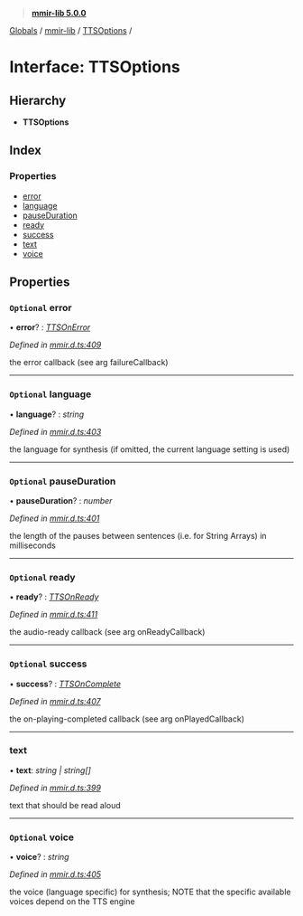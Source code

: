 > **[mmir-lib 5.0.0](../README.md)**

[Globals](../README.md) / [mmir-lib](../modules/mmir_lib.md) / [TTSOptions](mmir_lib.ttsoptions.md) /

# Interface: TTSOptions

## Hierarchy

* **TTSOptions**

## Index

### Properties

* [error](mmir_lib.ttsoptions.md#optional-error)
* [language](mmir_lib.ttsoptions.md#optional-language)
* [pauseDuration](mmir_lib.ttsoptions.md#optional-pauseduration)
* [ready](mmir_lib.ttsoptions.md#optional-ready)
* [success](mmir_lib.ttsoptions.md#optional-success)
* [text](mmir_lib.ttsoptions.md#text)
* [voice](mmir_lib.ttsoptions.md#optional-voice)

## Properties

### `Optional` error

• **error**? : *[TTSOnError](../modules/mmir_lib.md#ttsonerror)*

*Defined in [mmir.d.ts:409](../../mmir.d.ts#L409)*

the error callback (see arg failureCallback)

___

### `Optional` language

• **language**? : *string*

*Defined in [mmir.d.ts:403](../../mmir.d.ts#L403)*

the language for synthesis (if omitted, the current language setting is used)

___

### `Optional` pauseDuration

• **pauseDuration**? : *number*

*Defined in [mmir.d.ts:401](../../mmir.d.ts#L401)*

the length of the pauses between sentences (i.e. for String Arrays) in milliseconds

___

### `Optional` ready

• **ready**? : *[TTSOnReady](../modules/mmir_lib.md#ttsonready)*

*Defined in [mmir.d.ts:411](../../mmir.d.ts#L411)*

the audio-ready callback (see arg onReadyCallback)

___

### `Optional` success

• **success**? : *[TTSOnComplete](../modules/mmir_lib.md#ttsoncomplete)*

*Defined in [mmir.d.ts:407](../../mmir.d.ts#L407)*

the on-playing-completed callback (see arg onPlayedCallback)

___

###  text

• **text**: *string | string[]*

*Defined in [mmir.d.ts:399](../../mmir.d.ts#L399)*

text that should be read aloud

___

### `Optional` voice

• **voice**? : *string*

*Defined in [mmir.d.ts:405](../../mmir.d.ts#L405)*

the voice (language specific) for synthesis; NOTE that the specific available voices depend on the TTS engine